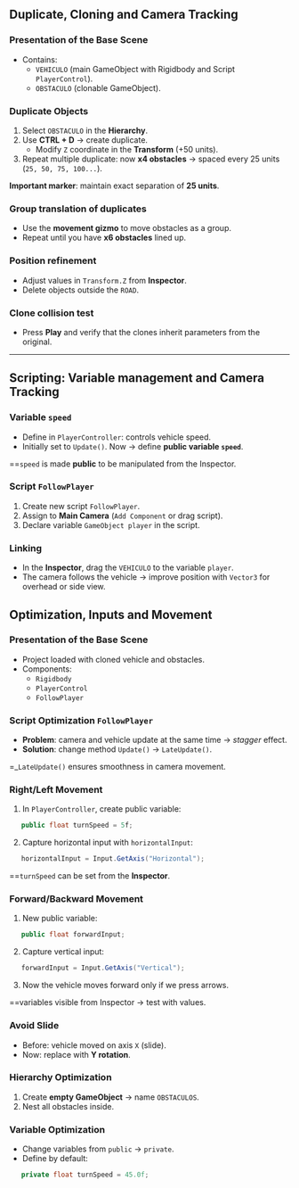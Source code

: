 ## Duplicate, Cloning and Camera Tracking

### Presentation of the Base Scene
- Contains:
  - `VEHICULO` (main GameObject with Rigidbody and Script `PlayerControl`).
  - `OBSTACULO` (clonable GameObject).

### Duplicate Objects
1. Select `OBSTACULO` in the **Hierarchy**.
2. Use **CTRL + D** → create duplicate.  
   - Modify `Z` coordinate in the **Transform** (+50 units).  
3. Repeat multiple duplicate: now **x4 obstacles** → spaced every 25 units (`25, 50, 75, 100...`).

**Important marker**: maintain exact separation of **25 units**.

### Group translation of duplicates
- Use the **movement gizmo** to move obstacles as a group.  
- Repeat until you have **x6 obstacles** lined up.

### Position refinement
- Adjust values in `Transform.Z` from **Inspector**.  
- Delete objects outside the `ROAD`.

### Clone collision test
- Press **Play** and verify that the clones inherit parameters from the original.

---

## Scripting: Variable management and Camera Tracking

### Variable `speed`
- Define in `PlayerController`: controls vehicle speed.
- Initially set to `Update()`. Now → define **public variable `speed`**.

 ==`speed` is made **public** to be manipulated from the Inspector.

### Script `FollowPlayer`
1. Create new script `FollowPlayer`.
2. Assign to **Main Camera** (`Add Component` or drag script).
3. Declare variable `GameObject player` in the script.

### Linking
- In the **Inspector**, drag the `VEHICULO` to the variable `player`.  
- The camera follows the vehicle → improve position with `Vector3` for overhead or side view.

## Optimization, Inputs and Movement

### Presentation of the Base Scene
- Project loaded with cloned vehicle and obstacles.
- Components:
  - `Rigidbody`
  - `PlayerControl`
  - `FollowPlayer`

### Script Optimization `FollowPlayer`
- **Problem**: camera and vehicle update at the same time → *stagger* effect.
- **Solution**: change method `Update()` → `LateUpdate()`.

=_`LateUpdate()` ensures smoothness in camera movement.

### Right/Left Movement
1. In `PlayerController`, create public variable:  
   
```csharp
   public float turnSpeed = 5f;
   ```

2. Capture horizontal input with `horizontalInput`:
   
```csharp
   horizontalInput = Input.GetAxis("Horizontal");
   ```


==`turnSpeed` can be set from the **Inspector**.

### Forward/Backward Movement
1. New public variable:  
   
```csharp
   public float forwardInput;
   ```

2. Capture vertical input:  
   
```csharp
   forwardInput = Input.GetAxis("Vertical");
   ```

3. Now the vehicle moves forward only if we press arrows.  

==variables visible from Inspector → test with values.

### Avoid Slide
- Before: vehicle moved on axis `X` (slide).  
- Now: replace with **Y rotation**.  

### Hierarchy Optimization
1. Create **empty GameObject** → name `OBSTACULOS`.
2. Nest all obstacles inside.

### Variable Optimization
- Change variables from `public` → `private`.  
- Define by default:  
   
```csharp
   private float turnSpeed = 45.0f;
   ```